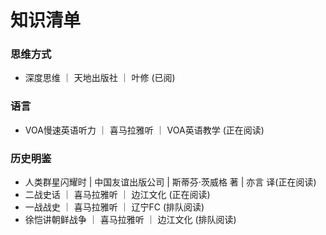 # 知识清单

### 思维方式

- 深度思维 ｜ 天地出版社 ｜ 叶修 (已阅)

### 语言

- VOA慢速英语听力 ｜ 喜马拉雅听 ｜ VOA英语教学 (正在阅读)

### 历史明鉴

- 人类群星闪耀时 | 中国友谊出版公司 | 斯蒂芬·茨威格 著 | 亦言 译(正在阅读)
- 二战史话 ｜ 喜马拉雅听 ｜ 边江文化 (正在阅读)
- 一战战史 ｜ 喜马拉雅听 ｜ 辽宁FC (排队阅读)
- 徐恺讲朝鲜战争 ｜ 喜马拉雅听 ｜ 边江文化 (排队阅读)

